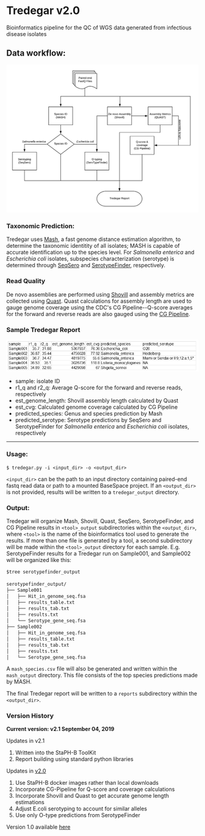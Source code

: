 # Tredegar v2.0
Bioinformatics pipeline for the QC of WGS data generated from infectious disease isolates 


## Data workflow:
![Tredegar pipeline](./docs/Tredegar_2.1.png)

### Taxonomic Prediction:
Tredegar uses [Mash](http://genomebiology.biomedcentral.com/articles/10.1186/s13059-016-0997-x), a fast genome distance estimation algorithm, to determine the taxonomic identitity of all isolates; MASH is capable of accurate identification up to the species level. 
For *Salmonella enterica* and *Escherichia coli* isolates, subspecies characterization (serotype) is determined through [SeqSero](http://jcm.asm.org/content/early/2015/03/05/JCM.00323-15) and [SerotypeFinder](http://jcm.asm.org/content/53/8/2410.full.pdf+html), respectively. 

### Read Quality
De novo assemblies are performed using [Shovill](https://github.com/tseemann/shovill) and assembly metrics are collected using [Quast](https://github.com/ablab/quast). Quast calculations for assembly length are used to gauge genome coverage using 
the CDC's CG Pipeline--Q-score averages for the forward and reverse reads are also gauged using the [CG Pipeline](https://github.com/lskatz/CG-Pipeline).


### Sample Tredegar Report
![Sample output](./docs/tred2_sample_out.png)
- sample: isolate ID 
- r1_q and r2_q: Average Q-score for the forward and reverse reads, respectively
- est_genome_length: Shovill assembly length calculated by Quast
- est_cvg: Calculated genome coverage calculated by CG Pipeline
- predicted_species: Genus and species prediction by Mash
- predicted_serotype: Serotype predictions by SeqSero and SerotypeFinder for *Salmonella enterica* and *Escherichia coli* isolates, respectively

---

### Usage: 

````
$ tredegar.py -i <input_dir> -o <output_dir>
````

`<input_dir>` can be the path to an input directory containing paired-end fastq read data or path to a mounted BaseSpace project.
If an `<output_dir>` is not provided, results will be written to a `tredegar_output` directory.

### Output: 
Tredegar will organize Mash, Shovill, Quast, SeqSero, SerotypeFinder, and CG Pipeline results in `<tool>_output` subdirectories within the `<output_dir>`, where `<tool>` is the name
of the bioinformatics tool used to generate the results. If more than one file is generated by a tool, a second subdirectory will be made within the `<tool>_output` directory for each sample. 
E.g. SerotypeFinder results for a Tredegar run on Sample001, and Sample002 will be organized like this:

`````
$tree serotypefinder_output

serotypefinder_output/
├── Sample001
│   ├── Hit_in_genome_seq.fsa
│   ├── results_table.txt
│   ├── results_tab.txt
│   ├── results.txt
│   └── Serotype_gene_seq.fsa
├── Sample002
│   ├── Hit_in_genome_seq.fsa
│   ├── results_table.txt
│   ├── results_tab.txt
│   ├── results.txt
│   └── Serotype_gene_seq.fsa

`````

A `mash_species.csv` file will also be generated and written within the `mash_output` directory. This file consists of the top species predictions made by MASH.


The final Tredegar report will be written to a `reports` subdirectory within the `<output_dir>`. 

### Version History

<b>Current version: v2.1 September 04, 2019</b>

Updates in v2.1
1. Written into the StaPH-B ToolKit
2. Report building using standard python libraries

Updates in [v2.0](https://github.com/kevinlibuit/Tredegar)
1. Use StaPH-B docker images rather than local downloads 
2. Incorporate CG-Pipeline for Q-score and coverage calculations
3. Incorporate Shovill and Quast to get accurate genome length estimations
4. Adjust E.coli serotyping to account for similar alleles
5. Use only O-type predictions from SerotypeFinder

Version 1.0 available [here](https://github.com/kevinlibuit/Tredegar/releases)

